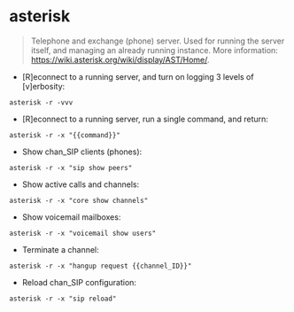 # asterisk

> Telephone and exchange (phone) server.
> Used for running the server itself, and managing an already running instance.
> More information: <https://wiki.asterisk.org/wiki/display/AST/Home/>.

- [R]econnect to a running server, and turn on logging 3 levels of [v]erbosity:

`asterisk -r -vvv`

- [R]econnect to a running server, run a single command, and return:

`asterisk -r -x "{{command}}"`

- Show chan_SIP clients (phones):

`asterisk -r -x "sip show peers"`

- Show active calls and channels:

`asterisk -r -x "core show channels"`

- Show voicemail mailboxes:

`asterisk -r -x "voicemail show users"`

- Terminate a channel:

`asterisk -r -x "hangup request {{channel_ID}}"`

- Reload chan_SIP configuration:

`asterisk -r -x "sip reload"`
